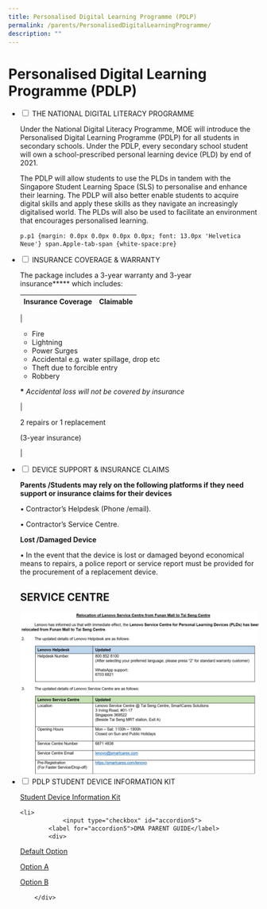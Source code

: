 ```yaml
---
title: Personalised Digital Learning Programme (PDLP)
permalink: /parents/PersonalisedDigitalLearningProgramme/
description: ""
---
```

<h1>Personalised Digital Learning Programme (PDLP)</h1>
<ul class="jekyllcodex_accordion">
	<li>
		<input type="checkbox" id="accordion1">
		<label for="accordion1">THE NATIONAL DIGITAL LITERACY PROGRAMME</label>
		<div>

Under the National Digital Literacy Programme, MOE will introduce the Personalised Digital Learning Programme (PDLP) for all students in secondary schools. Under the PDLP, every secondary school student will own a school-prescribed personal learning device (PLD) by end of 2021.

  

The PDLP will allow students to use the PLDs in tandem with the Singapore Student Learning Space (SLS) to personalise and enhance their learning. The PDLP will also better enable students to acquire digital skills and apply these skills as they navigate an increasingly digitalised world. The PLDs will also be used to facilitate an environment that encourages personalised learning.
		</div>
		
    p.p1 {margin: 0.0px 0.0px 0.0px 0.0px; font: 13.0px 'Helvetica Neue'} span.Apple-tab-span {white-space:pre}

<li>
<input type="checkbox" id="accordion2">
<label for="accordion2">INSURANCE COVERAGE & WARRANTY</label>
<div>

The package includes a 3-year warranty and 3-year insurance**\*** which includes:

  

| Insurance Coverage | Claimable |
| --- | --- |
| 
*   Fire
*   Lightning
*   Power Surges
*   Accidental e.g. water spillage, drop etc
*   Theft due to forcible entry
*   Robbery

**\*** _Accidental loss will not be covered by insurance_

 | 

2 repairs or 1 replacement

(3-year insurance)

 |
	</div>
	
<li>
				<input type="checkbox" id="accordion3">
			<label for="accordion3">DEVICE SUPPORT & INSURANCE CLAIMS</label>
			<div>

**Parents /Students may rely on the following platforms if they need support or insurance claims for their devices**

  

• Contractor’s Helpdesk (Phone /email).

• Contractor’s Service Centre.

  

**Lost /Damaged Device**

• In the event that the device is lost or damaged beyond economical means to repairs, a police report or service report must be provided for the procurement of a replacement device.

SERVICE CENTRE
--------------
<img src="/images/Lennovo%20Service%20Centre_New.jpeg">
	</div>
	
<li>
				<input type="checkbox" id="accordion4">
			<label for="accordion4">PDLP STUDENT DEVICE INFORMATION KIT</label>
			<div>

[Student Device Information Kit](https://prcss.moe.edu.sg/qql/slot/u200/pdf/communication_with_parents/PDLP/Student-Device-Information-Kit.pdf)
	</div>

	<li>
				<input type="checkbox" id="accordion5">
			<label for="accordion5">DMA PARENT GUIDE</label>
			<div>

[Default Option](https://prcss.moe.edu.sg/qql/slot/u200/pdf/communication_with_parents/PDLP/DMA%20Parent%20Guide%20for%20Default%20Option.pdf)

[Option A](https://prcss.moe.edu.sg/qql/slot/u200/pdf/communication_with_parents/PDLP/DMA%20Parent%20Guide%20for%20Option%20A.pdf)

[Option B](https://prcss.moe.edu.sg/qql/slot/u200/pdf/communication_with_parents/PDLP/DMA%20Parent%20Guide%20for%20Option%20B.pdf)
				
		</div>